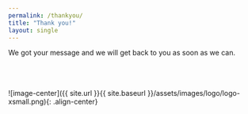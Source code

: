 ```yaml
---
permalink: /thankyou/
title: "Thank you!"
layout: single
---
```


We got your message and we will get back to you as soon as we can.

<br>
<br>
<br>
![image-center]({{ site.url }}{{ site.baseurl }}/assets/images/logo/logo-xsmall.png){: .align-center}
